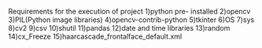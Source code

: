 Requirements for the execution of project 
1)python pre- installed 
2)opencv 
3)PIL(Python image libraries)
4)opencv-contrib-python
5)tkinter
6)OS
7)sys
8)cv2
9)csv
10)shutil
11)pandas
12)date and time libraries 
13)random
14)cx_Freeze
15)haarcascade_frontalface_default.xml